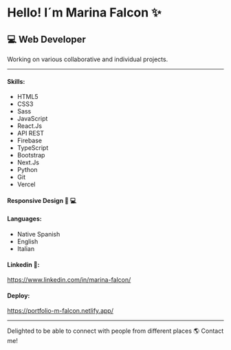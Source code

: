 # Hello! I´m Marina Falcon ✨

## 💻 Web Developer 

Working on various collaborative and individual projects.
***
#### __Skills__:

* HTML5
* CSS3
* Sass
* JavaScript
* React.Js
* API REST
* Firebase
* TypeScript
* Bootstrap
* Next.Js
* Python
* Git
* Vercel

#### Responsive Design  📱 💻 

#### __Languages__:

* Native Spanish
* English
* Italian

#### Linkedin 🔗:
https://www.linkedin.com/in/marina-falcon/

#### Deploy:
https://portfolio-m-falcon.netlify.app/

***

Delighted to be able to connect with people from different places 🌎 Contact me!


